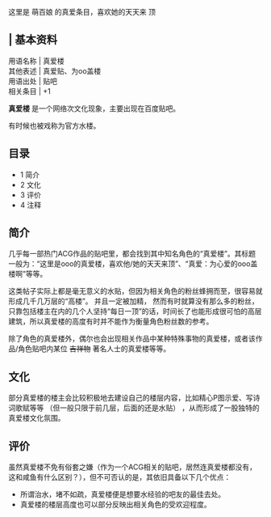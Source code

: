 这里是  萌百娘  的真爱条目，喜欢她的天天来  顶

|  **基本资料**  
---  
用语名称  |  真爱楼   
其他表述  |  真爱贴、为oo盖楼   
用语出处  |  贴吧   
相关条目  |  +1   
  
**真爱楼** 是一个网络次文化现象，主要出现在百度贴吧。

有时候也被戏称为官方水楼。

##  目录

  * 1  简介 
  * 2  文化 
  * 3  评价 
  * 4  注释 

##  简介

几乎每一部热门ACG作品的贴吧里，都会找到其中知名角色的“真爱楼”。其标题一般为：“这里是ooo的真爱楼，喜欢他/她的天天来顶”、“真爱：为心爱的ooo盖楼啊”等等。

这类帖子实际上都是毫无意义的水贴，但因为相关角色的粉丝蜂拥而至，很容易就形成几千几万层的“高楼”。  并且一定被加精，
然而有时就算没有那么多的粉丝，只靠包括楼主在内的几个人坚持“每日一顶”的话，时间长了也能形成很可怕的高层建筑，所以真爱楼的高度有时并不能作为衡量角色粉丝数的参考。

除了角色的真爱楼外，偶尔也会出现相关作品中某种特殊事物的真爱楼，或者该作品/角色贴吧内某位 ~~吉祥物~~ 著名人士的真爱楼等等。

##  文化

部分真爱楼的楼主会比较积极地去建设自己的楼层内容，比如精心P图示爱、写诗词歌赋等等  （但一般只限于前几层，后面的还是水贴）
，从而形成了一股独特的真爱楼文化氛围。

##  评价

虽然真爱楼不免有俗套之嫌（作为一个ACG相关的贴吧，居然连真爱楼都没有，这和咸鱼有什么区别？），但不可否认的是，其依旧具备以下几个优点：

  * 所谓治水，堵不如疏，真爱楼便是想要水经验的吧友的最佳去处。 
  * 真爱楼的楼层高度也可以部分反映出相关角色的受欢迎程度。 